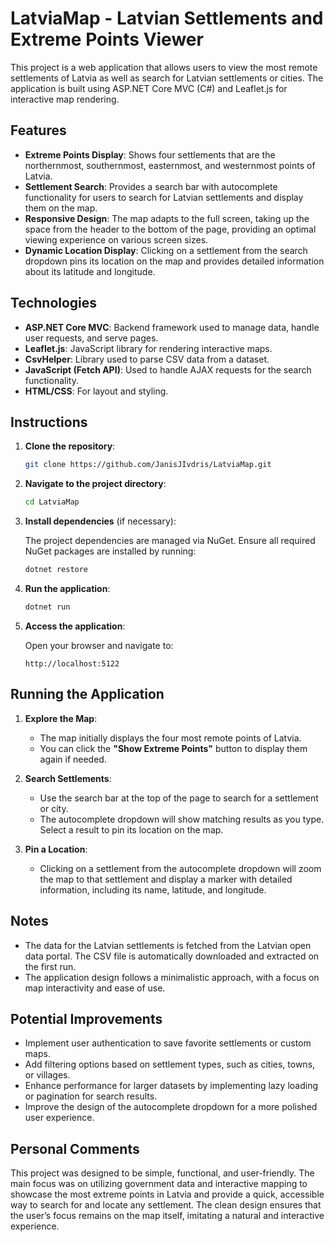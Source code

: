 ﻿# LatviaMap - Latvian Settlements and Extreme Points Viewer

This project is a web application that allows users to view the most remote settlements of Latvia as well as search for Latvian settlements or cities. The application is built using ASP.NET Core MVC (C#) and Leaflet.js for interactive map rendering.

## Features

- **Extreme Points Display**: Shows four settlements that are the northernmost, southernmost, easternmost, and westernmost points of Latvia.
- **Settlement Search**: Provides a search bar with autocomplete functionality for users to search for Latvian settlements and display them on the map.
- **Responsive Design**: The map adapts to the full screen, taking up the space from the header to the bottom of the page, providing an optimal viewing experience on various screen sizes.
- **Dynamic Location Display**: Clicking on a settlement from the search dropdown pins its location on the map and provides detailed information about its latitude and longitude.

## Technologies

- **ASP.NET Core MVC**: Backend framework used to manage data, handle user requests, and serve pages.
- **Leaflet.js**: JavaScript library for rendering interactive maps.
- **CsvHelper**: Library used to parse CSV data from a dataset.
- **JavaScript (Fetch API)**: Used to handle AJAX requests for the search functionality.
- **HTML/CSS**: For layout and styling.

## Instructions

1.  **Clone the repository**:

    ```bash
    git clone https://github.com/JanisJIvdris/LatviaMap.git
    ```

2.  **Navigate to the project directory**:

    ```bash
    cd LatviaMap
    ```

3.  **Install dependencies** (if necessary):

    The project dependencies are managed via NuGet. Ensure all required NuGet packages are installed by running:

    ```bash
    dotnet restore
    ```

4.  **Run the application**:

    ```bash
    dotnet run
    ```

5.  **Access the application**:
   
    Open your browser and navigate to:

    ```
    http://localhost:5122
    ```

## Running the Application

1. **Explore the Map**: 
   - The map initially displays the four most remote points of Latvia.
   - You can click the **"Show Extreme Points"** button to display them again if needed.

2. **Search Settlements**:
   - Use the search bar at the top of the page to search for a settlement or city.
   - The autocomplete dropdown will show matching results as you type. Select a result to pin its location on the map.

3. **Pin a Location**:
   - Clicking on a settlement from the autocomplete dropdown will zoom the map to that settlement and display a marker with detailed information, including its name, latitude, and longitude.

## Notes

- The data for the Latvian settlements is fetched from the Latvian open data portal. The CSV file is automatically downloaded and extracted on the first run.
- The application design follows a minimalistic approach, with a focus on map interactivity and ease of use.

## Potential Improvements

- Implement user authentication to save favorite settlements or custom maps.
- Add filtering options based on settlement types, such as cities, towns, or villages.
- Enhance performance for larger datasets by implementing lazy loading or pagination for search results.
- Improve the design of the autocomplete dropdown for a more polished user experience.

## Personal Comments

This project was designed to be simple, functional, and user-friendly. The main focus was on utilizing government data and interactive mapping to showcase the most extreme points in Latvia and provide a quick, accessible way to search for and locate any settlement. The clean design ensures that the user’s focus remains on the map itself, imitating a natural and interactive experience.
